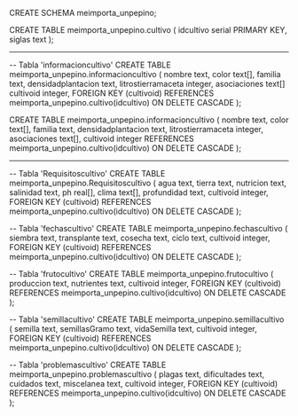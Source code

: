 


CREATE SCHEMA meimporta_unpepino;




CREATE TABLE meimporta_unpepino.cultivo (
    idcultivo serial PRIMARY KEY,
    siglas text
);

-------------------------------------------------------

-- Tabla 'informacioncultivo'
CREATE TABLE meimporta_unpepino.informacioncultivo (
    nombre text,
    color text[],
    familia text,
    densidadplantacion text,
    litrostierramaceta integer,
    asociaciones text[]
    cultivoid integer,
    FOREIGN KEY (cultivoid) REFERENCES meimporta_unpepino.cultivo(idcultivo) ON DELETE CASCADE
);

CREATE TABLE meimporta_unpepino.informacioncultivo (
    nombre text,
    color text[],
    familia text,
    densidadplantacion text,
    litrostierramaceta integer,
    asociaciones text[],
    cultivoid integer REFERENCES meimporta_unpepino.cultivo(idcultivo) ON DELETE CASCADE
);



--------------------------------------------------------

-- Tabla 'Requisitoscultivo'
CREATE TABLE meimporta_unpepino.Requisitoscultivo (
    agua text,
    tierra text,
    nutricion text,
    salinidad text,
    ph real[],
    clima text[], 
    profundidad text,
    cultivoid integer, 
    FOREIGN KEY (cultivoid) REFERENCES meimporta_unpepino.cultivo(idcultivo) ON DELETE CASCADE
);

-- Tabla 'fechascultivo'
CREATE TABLE meimporta_unpepino.fechascultivo (
    siembra text,
    transplante text,
    cosecha text,
    ciclo text,
    cultivoid integer, 
    FOREIGN KEY (cultivoid) REFERENCES meimporta_unpepino.cultivo(idcultivo) ON DELETE CASCADE
);

-- Tabla 'frutocultivo'
CREATE TABLE meimporta_unpepino.frutocultivo (
    produccion text,
    nutrientes text,
    cultivoid integer, 
    FOREIGN KEY (cultivoid) REFERENCES meimporta_unpepino.cultivo(idcultivo) ON DELETE CASCADE
);

-- Tabla 'semillacultivo'
CREATE TABLE meimporta_unpepino.semillacultivo (
    semilla text,
    semillasGramo text,
    vidaSemilla text,
    cultivoid integer, 
    FOREIGN KEY (cultivoid) REFERENCES meimporta_unpepino.cultivo(idcultivo) ON DELETE CASCADE
);

-- Tabla 'problemascultivo'
CREATE TABLE meimporta_unpepino.problemascultivo (
    plagas text,
    dificultades text,
    cuidados text,
    miscelanea text,
    cultivoid integer, 
    FOREIGN KEY (cultivoid) REFERENCES meimporta_unpepino.cultivo(idcultivo) ON DELETE CASCADE
);

